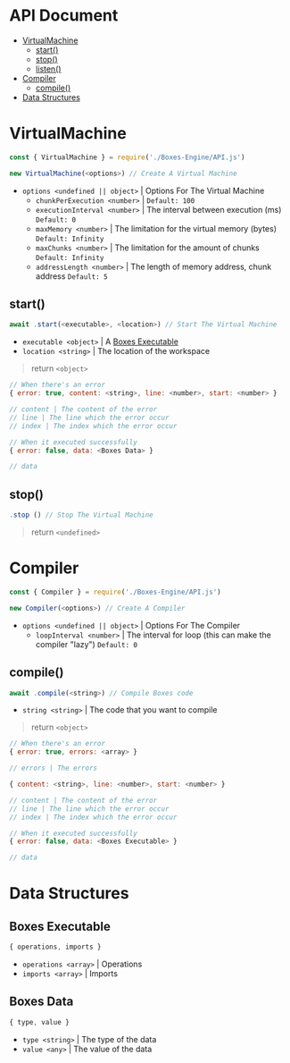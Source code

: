 # API Document

* [VirtualMachine](#virtualmachine)
  * [start()](#start)
  * [stop()](#stop)
  * [listen()](#listen)
* [Compiler](#compiler)
  * [compile()](#compile)
* [Data Structures](#datastructures)

# VirtualMachine
```js
const { VirtualMachine } = require('./Boxes-Engine/API.js')

new VirtualMachine(<options>) // Create A Virtual Machine
```
* `options <undefined || object>` | Options For The Virtual Machine
  * `chunkPerExecution <number>` | `Default: 100`
  * `executionInterval <number>` | The interval between execution (ms) `Default: 0`
  * `maxMemory <number>` |  The limitation for the virtual memory (bytes) `Default: Infinity`
  * `maxChunks <number>` | The limitation for the amount of chunks `Default: Infinity`
  * `addressLength <number>` | The length of memory address, chunk address `Default: 5`
 
## start()
```js
await .start(<executable>, <location>) // Start The Virtual Machine
```
* `executable <object>` | A [Boxes Executable](#boxesexecutable)
* `location <string>` | The location of the workspace

> return `<object>`

```js
// When there's an error
{ error: true, content: <string>, line: <number>, start: <number> }

// content | The content of the error
// line | The line which the error occur
// index | The index which the error occur

// When it executed successfully
{ error: false, data: <Boxes Data> }

// data
```

## stop()
```js
.stop () // Stop The Virtual Machine
```

> return `<undefined>`

# Compiler
```js
const { Compiler } = require('./Boxes-Engine/API.js')

new Compiler(<options>) // Create A Compiler
```
* `options <undefined || object>` | Options For The Compiler
  * `loopInterval <number>` | The interval for loop (this can make the compiler "lazy") `Default: 0`

## compile()
```js
await .compile(<string>) // Compile Boxes code
```
* `string <string>` | The code that you want to compile

> return `<object>`

```js
// When there's an error
{ error: true, errors: <array> }

// errors | The errors

{ content: <string>, line: <number>, start: <number> }

// content | The content of the error
// line | The line which the error occur
// index | The index which the error occur

// When it executed successfully
{ error: false, data: <Boxes Executable> }

// data
```

# Data Structures

## Boxes Executable
```js
{ operations, imports }
```
* `operations <array>` | Operations
* `imports <array>` | Imports

## Boxes Data
```js
{ type, value }
```
* `type <string>` | The type of the data
* `value <any>` | The value of the data
